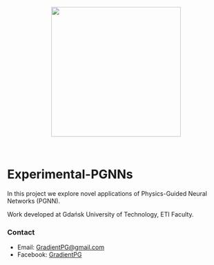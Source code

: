 <p align="center"><img src="https://www.sbcar.eu/wp-content/uploads/2018/05/Gdansk-University-of-Technology-loggo.png" width="300" align="middle"></p>

<br>

# Experimental-PGNNs
In this project we explore novel applications of Physics-Guided Neural Networks (PGNN).

Work developed at Gdańsk University of Technology, ETI Faculty.

### Contact
* Email: GradientPG@gmail.com
* Facebook: [GradientPG](https://www.facebook.com/GradientPG/)
